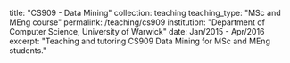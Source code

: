title: "CS909 - Data Mining"
collection: teaching
teaching_type: "MSc and MEng course"
permalink: /teaching/cs909
institution: "Department of Computer Science, University of Warwick"
date: Jan/2015 - Apr/2016
excerpt: "Teaching and tutoring CS909 Data Mining for MSc and MEng students."
